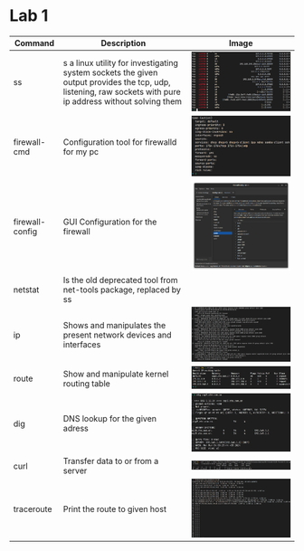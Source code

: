# Lab 1

| Command | Description | Image |
| --- | --- | ---|
| ss | s a linux utility for investigating system sockets the given output provides the tcp, udp, listening, raw sockets with pure ip address without solving them | ![](assets/ss.png) |
| firewall-cmd | Configuration tool for firewalld for my pc | ![](assets/firewall.png) |
| firewall-config | GUI Configuration for the firewall | ![](assets/firewall_gui.png) |
| netstat | Is the old deprecated tool from net-tools package, replaced by ss | |
| ip | Shows and manipulates the present network devices and interfaces | ![](assets/ip.png) |
| route | Show and manipulate kernel routing table | ![](assets/route.png) |
| dig | DNS lookup for the given adress | ![](assets/dig.png) |
| curl | Transfer data to or from a server | ![](assets/curl.png) |
| traceroute | Print the route to given host | ![](assets/traceroute.png) |
